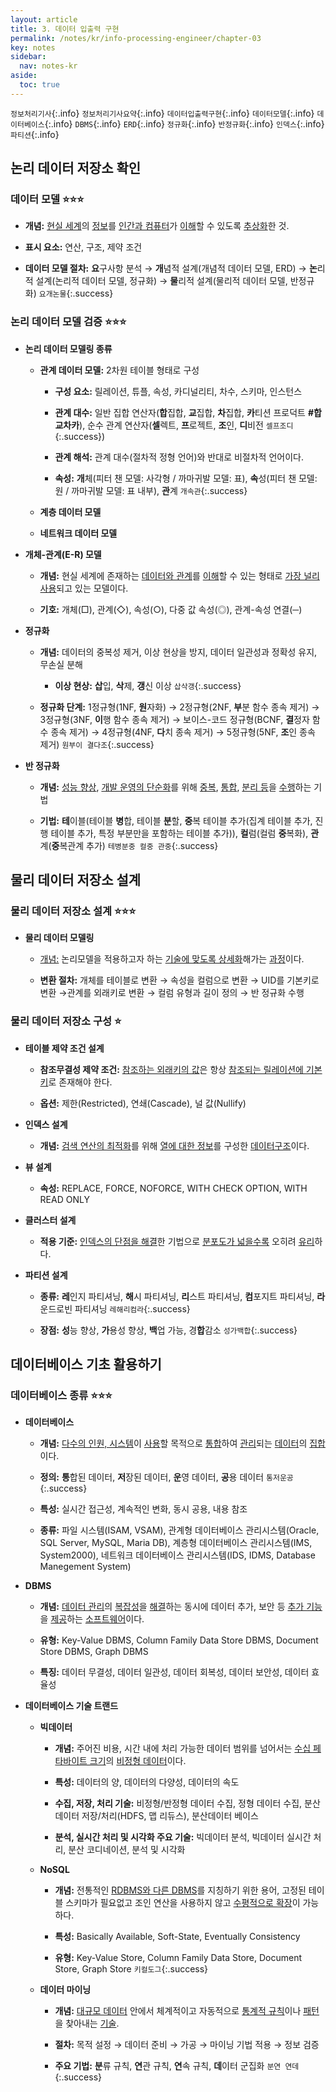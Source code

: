 ```yaml
---
layout: article
title: 3. 데이터 입출력 구현
permalink: /notes/kr/info-processing-engineer/chapter-03
key: notes
sidebar:
  nav: notes-kr
aside:
  toc: true
---
```


`정보처리기사`{:.info} `정보처리기사요약`{:.info} `데이터입출력구현`{:.info} `데이터모델`{:.info} `데이터베이스`{:.info} `DBMS`{:.info} `ERD`{:.info} `정규화`{:.info} `반정규화`{:.info} `인덱스`{:.info} `파티션`{:.info}

## 논리 데이터 저장소 확인
### 데이터 모델 :star::star::star:

* **개념:** <u>현실 세계</u>의 <u>정보</u>를 <u>인간과 컴퓨터</u>가 <u>이해</u>할 수 있도록 <u>추상화</u>한 것.

* **표시 요소:** 연산, 구조, 제약 조건

* **데이터 모델 절차:** **요**구사항 분석 → **개**념적 설계(개념적 데이터 모델, ERD) → **논**리적 설계(논리적 데이터 모델, 정규화) → **물**리적 설계(물리적 데이터 모델, 반정규화) `요개논물`{:.success}

### 논리 데이터 모델 검증 :star::star::star:

* **논리 데이터 모델링 종류**

    - **관계 데이터 모델:** 2차원 테이블 형태로 구성

        + **구성 요소:** 릴레이션, 튜플, 속성, 카디널리티, 차수, 스키마, 인스턴스

        + **관계 대수:** 일반 집합 연산자(**합**집합, **교**집합, **차**집합, **카**티션 프로덕트   **#합교차카**), 순수 관계 연산자(**셀**렉트, **프**로젝트, **조**인, **디**비전 `셀프조디`{:.success})

        + **관계 해석:** 관계 대수(절차적 정형 언어)와 반대로 비절차적 언어이다.

        + **속성:** **개**체(피터 챈 모델: 사각형 / 까마귀발 모델: 표), **속**성(피터 챈 모델: 원 / 까마귀발 모델: 표 내부), **관**계 `개속관`{:.success}

    - **계층 데이터 모델**

    - **네트워크 데이터 모델**

* **개체-관계(E-R) 모델** 

    - **개념:** 현실 세계에 존재하는 <u>데이터와 관계</u>를 <u>이해</u>할 수 있는 형태로 <u>가장 널리 사용</u>되고 있는 모델이다.

    - **기호:** 개체(□), 관계(◇), 속성(○), 다중 값 속성(◎), 관계-속성 연결(─)

* **정규화**

    - **개념:** 데이터의 중복성 제거, 이상 현상을 방지, 데이터 일관성과 정확성 유지, 무손실 분해

        + **이상 현상:** **삽**입, **삭**제, **갱**신 이상 `삽삭갱`{:.success}

    - **정규화 단계:** 1정규형(1NF, **원**자화) → 2정규형(2NF, **부**분 함수 종속 제거) → 3정규형(3NF, **이**행 함수 종속 제거) → 보이스-코드 정규형(BCNF, **결**정자 함수 종속 제거) → 4정규형(4NF, **다**치 종속 제거) → 5정규형(5NF, **조**인 종속 제거) `원부이 결다조`{:.success}

* **반 정규화**

    - **개념:** <u>성능 향상</u>, <u>개발 운영의 단순화</u>를 위해 <u>중복</u>, <u>통합</u>, <u>분리 등</u>을 <u>수행</u>하는 기법

    - **기법:** **테**이블(테이블 **병**합, 테이블 **분**할, **중**복 테이블 추가(집계 테이블 추가, 진행 테이블 추가, 특정 부분만을 포함하는 테이블 추가)), **컬**럼(컬럼 **중**복화), **관**계(**중**복관계 추가) `테병분중 컬중 관중`{:.success}

## 물리 데이터 저장소 설계
### 물리 데이터 저장소 설계 :star::star::star:

* **물리 데이터 모델링**

    - <u>개념:</u> 논리모델을 적용하고자 하는 <u>기술에 맞도록 상세화</u>해가는 <u>과정</u>이다.

    - **변환 절차:** 개체를 테이블로 변환 → 속성을 컬럼으로 변환 → UID를 기본키로 변환 →관계를 외래키로 변환 → 컬럼 유형과 길이 정의 → 반 정규화 수행

### 물리 데이터 저장소 구성 :star:

* **테이블 제약 조건 설계**

    - **참조무결성 제약 조건:** <u>참조하는 외래키의 값</u>은 항상 <u>참조되는 릴레이션에 기본키</u>로 존재해야 한다.

    - **옵션:** 제한(Restricted), 연쇄(Cascade), 널 값(Nullify)

* **인덱스 설계**

    - **개념:** <u>검색 연산의 최적화</u>를 위해 <u>열에 대한 정보</u>를 구성한 <u>데이터구조</u>이다.

* **뷰 설계**

    - **속성:** REPLACE, FORCE, NOFORCE, WITH CHECK OPTION, WITH READ ONLY

* **클러스터 설계**

    - **적용 기준:** <u>인덱스의 단점을 해결</u>한 기법으로 <u>분포도가 넓을수록</u> 오히려 <u>유리</u>하다.

* **파티션 설계**

    - **종류:** **레**인지 파티셔닝, **해**시 파티셔닝, **리**스트 파티셔닝, **컴**포지트 파티셔닝, **라**운드로빈 파티셔닝 `레해리컴라`{:.success}

    - **장점:** **성**능 향상, **가**용성 향상, **백**업 가능, 경**합**감소 `성가백합`{:.success}

## 데이터베이스 기초 활용하기
### 데이터베이스 종류 :star::star::star:

* **데이터베이스**

    - **개념:** <u>다수의 인원, 시스템</u>이 <u>사용</u>할 목적으로 <u>통합</u>하여 <u>관리</u>되는 <u>데이터</u>의 <u>집합</u>이다.

    - **정의:** **통**합된 데이터, **저**장된 데이터, **운**영 데이터, **공**용 데이터 `통저운공`{:.success}

    - **특성:** 실시간 접근성, 계속적인 변화, 동시 공용, 내용 참조

    - **종류:** 파일 시스템(ISAM, VSAM), 관계형 데이터베이스 관리시스템(Oracle, SQL Server, MySQL, Maria DB), 계층형 데이터베이스 관리시스템(IMS, System2000), 네트워크 데이터베이스 관리시스템(IDS, IDMS, Database Manegement System)

* **DBMS**

    - **개념:** <u>데이터 관리</u>의 <u>복잡성</u>을 <u>해결</u>하는 동시에 데이터 추가, 보안 등 <u>추가 기능</u>을 <u>제공</u>하는 <u>소프트웨어</u>이다.

    - **유형:** Key-Value DBMS, Column Family Data Store DBMS, Document Store DBMS, Graph DBMS

    - **특징:** 데이터 무결성, 데이터 일관성, 데이터 회복성, 데이터 보안성, 데이터 효율성

* **데이터베이스 기술 트랜드**

    - **빅데이터**

        + **개념:** 주어진 비용, 시간 내에 처리 가능한 데이터 범위를 넘어서는 <u>수십 페타바이트 크기</u>의 <u>비정형 데이터</u>이다.

        + **특성:** 데이터의 양, 데이터의 다양성, 데이터의 속도

        + **수집, 저장, 처리 기술:** 비정형/반정형 데이터 수집, 정형 데이터 수집, 분산데이터 저장/처리(HDFS, 맵 리듀스), 분산데이터 베이스

        + **분석, 실시간 처리 및 시각화 주요 기술:** 빅데이터 분석, 빅데이터 실시간 처리, 분산 코디네이션, 분석 및 시각화

    - **NoSQL**

        + **개념:** 전통적인 <u>RDBMS와 다른 DBMS</u>를 지칭하기 위한 용어, 고정된 테이블 스키마가 필요없고 조인 연산을 사용하지 않고 <u>수평적으로 확장</u>이 가능하다.

        + **특성:** Basically Available, Soft-State, Eventually Consistency

        + **유형:** Key-Value Store, Column Family Data Store, Document Store, Graph Store `키컬도그`{:.success}

    - **데이터 마이닝**

        + **개념:** <u>대규모 데이터</u> 안에서 체계적이고 자동적으로 <u>통계적 규칙</u>이나 <u>패턴</u>을 찾아내는 <u>기술</u>.

        + **절차:** 목적 설정 → 데이터 준비 → 가공 → 마이닝 기법 적용 → 정보 검증

        + **주요 기법:** **분**류 규칙, **연**관 규칙, **연**속 규칙, **데**이터 군집화 `분연 연데`{:.success}